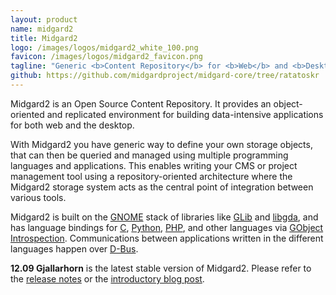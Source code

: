 ```yaml
---
layout: product
name: midgard2
title: Midgard2
logo: /images/logos/midgard2_white_100.png
favicon: /images/logos/midgard2_favicon.png
tagline: "Generic <b>Content Repository</b> for <b>Web</b> and <b>Desktop applications</b>"
github: https://github.com/midgardproject/midgard-core/tree/ratatoskr 
---
```

Midgard2 is an Open Source Content Repository. It provides an object-oriented and replicated environment for building data-intensive applications for both web and the desktop.

With Midgard2 you have generic way to define your own storage objects, that can then be queried and managed using multiple programming languages and applications. This enables writing your CMS or project management tool using a repository-oriented architecture where the Midgard2 storage system acts as the central point of integration between various tools.

Midgard2 is built on the [GNOME](http://www.gnome.org/) stack of libraries like [GLib](http://en.wikipedia.org/wiki/GLib) and [libgda](http://www.gnome-db.org/), and has language bindings for [C](http://en.wikipedia.org/wiki/C_%28programming_language%29), [Python](http://python.org/), [PHP](http://php.net/), and other languages via [GObject Introspection](http://live.gnome.org/GObjectIntrospection/). Communications between applications written in the different languages happen over [D-Bus](http://www.freedesktop.org/wiki/Software/dbus).

<div class="update">
<strong>12.09 Gjallarhorn</strong> is the latest stable version of Midgard2. Please refer to the <a href="http://lists.midgard-project.org/pipermail/dev/2012-September/003202.html">release notes</a> or the <a href="http://bergie.iki.fi/blog/gjallarhorn/">introductory blog post</a>.
</div>
